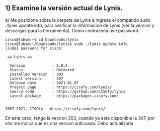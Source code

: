 ## 1) Examine la versión actual de Lynis.

a) Me posicione sobre la carpeta de Lynis e ingrese el compando sudo ./lynis update info, para verificar la informacion 
de Lynis (ver la version y descargas para la herramienta). Como contraseña use password.

    cisco@labvm:~$ cd Downloads/lynis
    cisco@labvm:~/Downloads/lynis$ sudo ./lynis update info
    [sudo] password for cisco: 
    
     == Lynis ==
    
      Version            : 3.0.3
      Status             : Outdated
      Installed version  : 303
      Latest version     : 307
      Release date       : 2021-01-07
      Project page       : https://cisofy.com/lynis/
      Source code        : https://github.com/CISOfy/lynis
      Latest package     : https://packages.cisofy.com/
    
    
    2007-2021, CISOfy - https://cisofy.com/lynis/

En este caso, tengo la version 303, cuando ya esta disponible la 307, por ello me indica que es una version anticuada.
Debo actualizarla


